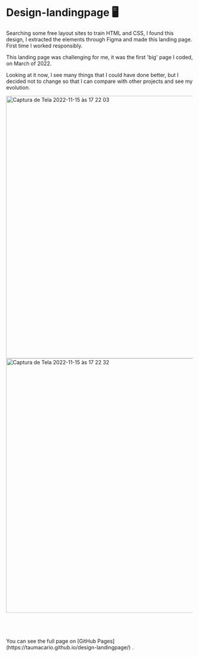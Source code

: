 # Design-landingpage 🖥️

Searching some free layout sites to train HTML and CSS, I found this design, 
I extracted the elements through Figma and made this landing page. 
First time I worked responsibly.

This landing page was challenging for me, it was the first 'big' page I coded, on March of 2022.

Looking at it now, I see many things that I could have done better, 
but I decided not to change so that I can compare with other projects and see my evolution.


<img width="709" alt="Captura de Tela 2022-11-15 às 17 22 03" src="https://user-images.githubusercontent.com/97693624/202017975-c7cb5b6d-f167-4f0c-83a8-691b9c438056.png">


<img width="687" alt="Captura de Tela 2022-11-15 às 17 22 32" src="https://user-images.githubusercontent.com/97693624/202018021-b42ac57a-b894-4dc3-879e-aeeb4e2d6cec.png">

</br>
</br>
</br>
</br>
</br>
You can see the full page on [GitHub Pages](https://taumacario.github.io/design-landingpage/) .
